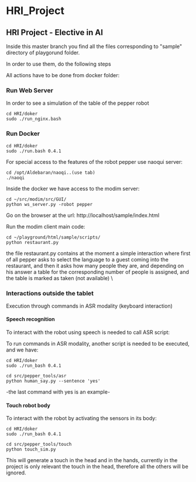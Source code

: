 # HRI_Project
## HRI Project - Elective in AI

Inside this master branch you find all the files corresponding to "sample" directory of playgorund folder.

In order to use them, do the following steps

All actions have to be done from docker folder:

### Run Web Server
In order to see a simulation of the table of the pepper robot

    cd HRI/doker
    sudo ./run_nginx.bash

### Run Docker

    cd HRI/doker
    sudo ./run.bash 0.4.1

For special access to the features of the robot pepper use naoqui server:

    cd /opt/Aldebaran/naoqi..(use tab)
    ./naoqi 

Inside the docker we have access to the modim server:

    cd ~/src/modim/src/GUI/
    python ws_server.py -robot pepper

Go on the browser at the url: http://localhost/sample/index.html

Run the modim client main code:

    cd ~/playground/html/sample/scripts/
    python restaurant.py



the file restaurant.py contains at the moment a simple interaction where first of all pepper asks to select the language to a guest coming into the restaurant, and then it asks how many people they are, and depending on his answer a table for the corresponding number of people is assigned, and the table is marked as taken (not available) \ 

### Interactions outside the tablet
Execution through commands in ASR modality (keyboard interaction)

#### Speech recognition 
To interact with the robot using speech is needed to call ASR script:
 
To run commands in ASR modality, another script is needed to be executed, and we have: 

    cd HRI/doker
    sudo ./run_bash 0.4.1

    cd src/pepper_tools/asr
    python human_say.py --sentence 'yes' 

-the last command with yes is an example-

#### Touch robot body 
To interact with the robot by activating the sensors in its body:

    cd HRI/doker
    sudo ./run_bash 0.4.1

    cd src/pepper_tools/touch
    python touch_sim.py

This will generate a touch in the head and in the hands, currently in the project is only relevant the touch in the head, therefore all the others will be ignored.
